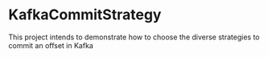 # KafkaCommitStrategy
This project intends to demonstrate how to choose the diverse strategies to commit an offset in Kafka

